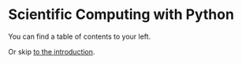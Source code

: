 # Scientific Computing with Python

You can find a table of contents to your left.

Or skip [to the introduction](intro/introduction.md).

```{tableofcontents}
```
